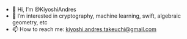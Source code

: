 - 👋 Hi, I’m @KiyoshiAndres
- 👀 I’m interested in cryptography, machine learning, swift, algebraic geometry, etc
- 📫 How to reach me: kiyoshi.andres.takeuchi@gmail.com

<!---
KiyoshiAndres/KiyoshiAndres is a ✨ special ✨ repository because its `README.md` (this file) appears on your GitHub profile.
You can click the Preview link to take a look at your changes.
--->
